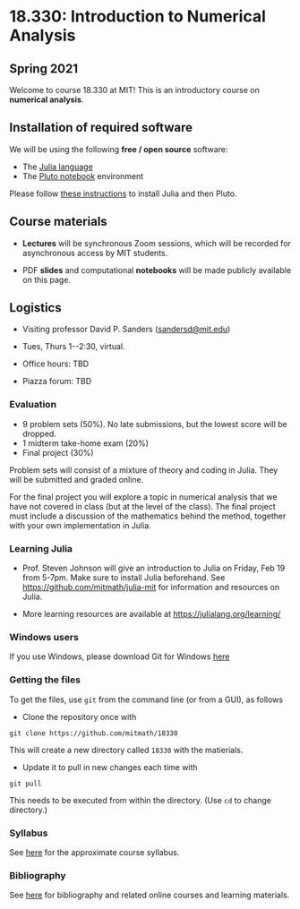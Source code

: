# 18.330: Introduction to Numerical Analysis

## Spring 2021

Welcome to course 18.330 at MIT! This is an introductory course on **numerical analysis**.

## Installation of required software 
We will be using the following **free / open source** software:
- The [Julia language](www.julialang.org)
- The [Pluto notebook](https://github.com/fonsp/Pluto.jl) environment

Please follow [these  instructions](https://computationalthinking.mit.edu/Spring21/installation/) to install Julia and then Pluto.

## Course materials
- **Lectures** will be synchronous Zoom sessions, which will be recorded for asynchronous access by MIT students.

- PDF **slides** and computational **notebooks** will be made publicly available on this page.

## Logistics

- Visiting professor David P. Sanders ([sandersd@mit.edu](mailto:sandersd@mit.edu))

- Tues, Thurs 1--2:30, virtual.

- Office hours:
  TBD

- Piazza forum: TBD
<!-- 
### Slides, notebooks and recordings from lectures

- Slides and notebooks for each lecture are available in the [lectures](lectures) directory.

- Screen recordings of lectures are available [here](https://www.dropbox.com/sh/ubkqwrqxnukgllc/AAA2cH9r7YQL7WmYVt-bblxta?dl=0)

- Summaries of each lecture are [here](summaries.md) -->

### Evaluation

- 9 problem sets (50%). No late submissions, but the lowest score will be dropped.
- 1 midterm take-home exam (20%)
- Final project (30%)

Problem sets will consist of a mixture of theory and coding in Julia. They will be submitted and graded online.

For the final project you will explore a topic in numerical analysis that we have not covered in class (but at the level of the class). The final project must include a discussion of the mathematics behind the method, together with your own implementation in Julia.

### Learning Julia

- Prof. Steven Johnson will give an introduction to Julia on Friday, Feb 19 from 5-7pm. Make sure to install Julia beforehand. See https://github.com/mitmath/julia-mit for information and resources on Julia.

- More learning resources are available at https://julialang.org/learning/

### Windows users

If you use Windows, please download Git for Windows [here](https://gitforwindows.org)

### Getting the files

To get the files, use `git` from the command line (or from a GUI), as follows

- Clone the repository once with
```
git clone https://github.com/mitmath/18330
```
This will create a new directory called `18330` with the matierials.


- Update it to pull in new changes each time with
```
git pull
```
This needs to be executed from within the directory. (Use `cd` to change directory.)

### Syllabus
See [here](syllabus.md) for the approximate course syllabus.

### Bibliography

See [here](bibliography.md) for bibliography and related online courses and learning materials.
